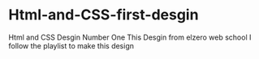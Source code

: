 # Html-and-CSS-first-desgin
Html and CSS Desgin Number One 
This Desgin from elzero web school 
I follow the playlist to make this design 
